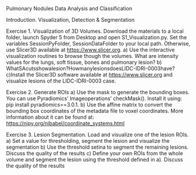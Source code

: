 Pulmonary Nodules Data Analysis and Classification

Introduction. Visualization, Detection & Segmentation

Exercise 1. Visualization of 3D Volumes. Download the materials to a local folder, launch Spyder 5 from Desktop and open S1_Visualization.py. Set the variables SessionPyFolder, SessionDataFolder to your local path. Otherwise, use Slicer3D available at https://www.slicer.org.
a) Use the interactive visualization routines to browse though the volumes. What are intensity values for the lungs, soft tissue, bones and pulmonary lesion?
b) WhatSAcutsshowalesion?HowmanylesionsdoesLIDC-IDRI-0003have?
c)Install the Slicer3D software available at https://www.slicer.org and visualize lesions of the LIDC-IDRI-0003 case.

Exercise 2. Generate ROIs
a)  Use the mask to generate the bounding boxes. You can use Pyradiomics’ Imageoperations’ checkMask(). Install it using: pip install pyradiomics==3.0.1.
b)  Use the affine matrix to convert the bounding box coordinates of the metadata file to voxel coordinates. More information about it can be found at: https://nipy.org/nibabel/coordinate_systems.html

Exercise 3. Lesion Segmentation. Load and visualize one of the lesion ROIs.
a)  Set a value for thresholding, segment the lesion and visualize the segmentation
b)  Use the threshold setina to segment the remaining lesions. Discuss the quality of the results
c)  Define your own ROIs from the whole volume and segment the lesion using the threshold defined in a). Discuss the quality of the results

